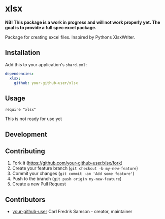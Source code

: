 # xlsx

**NB! This package is a work in progress
and will not work properly yet. The goal is to provide a full spec excel package.**

Package for creating excel files. Inspired by Pythons XlsxWriter.

## Installation

Add this to your application's `shard.yml`:

```yaml
dependencies:
  xlsx:
    github: your-github-user/xlsx
```

## Usage

```crystal
require "xlsx"
```

This is not ready for use yet

## Development



## Contributing

1. Fork it (<https://github.com/your-github-user/xlsx/fork>)
2. Create your feature branch (`git checkout -b my-new-feature`)
3. Commit your changes (`git commit -am 'Add some feature'`)
4. Push to the branch (`git push origin my-new-feature`)
5. Create a new Pull Request

## Contributors

- [your-github-user](https://github.com/your-github-user) Carl Fredrik Samson - creator, maintainer
